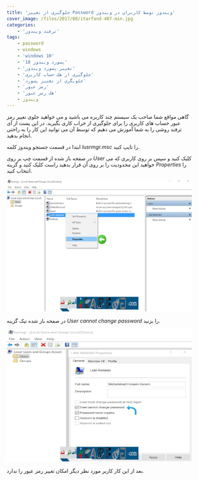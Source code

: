 ```yaml
---
title: 'جلوگیری از تغییر Password ویندوز توسط کاربران در ویندوز'
cover_image: /files/2017/08/itarfand-407-min.jpg
categories:
    - 'ترفند ویندوز'
tags:
    - password
    - windows
    - 'windows 10'
    - 'پسورد ویندوز 10'
    - 'تغییر پسورد ویندوز'
    - 'جلوگیری از هک حساب کاربری'
    - 'جلویگری از تغییر پسورد'
    - 'رمز عبور'
    - 'هک رمز عبور'
    - ویندوز
---
```


گاهی مواقع شما صاحب یک سیستم چند کاربره می باشید و می خواهید جلوی تغییر رمز عبور حساب های کاربری را برای جلوگیری از خراب کاری بگیرید. در این پست از آی ترفند روشی را به شما آموزش می دهیم که توسط آن می توانید این کار را به راحتی انجام بدهید.

ابتدا در قسمت جستجو ویندوز کلمه *lusrmgr.msc* را تایپ کنید.

در صفحه باز شده از قسمت چپ بر روی *User* کلیک کنید و سپس بر روی کاربری که می خواهید این محدودیت را بر روی آن قرار بدهید راست کلیک کنید و گزینه *Properties* را انتخاب کنید.

![mhkarami97](/files/2017/08/itarfand-405-min.jpg)  

در صفحه باز شده تیک گزینه *User cannot change password* را بزنید.

![mhkarami97](/files/2017/08/itarfand-406-min.jpg)  

بعد از این کار کاربر مورد نظر دیگر امکان تغییر رمز عبور را ندارد.